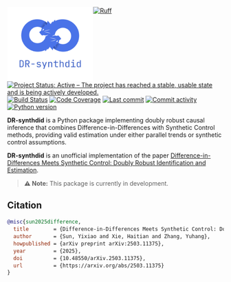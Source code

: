 <img src="./docs/source/_static/dr-synthdid.png" width="200" align="left" alt="drsynthdid logo"></img>

[![Ruff](https://img.shields.io/endpoint?url=https://raw.githubusercontent.com/astral-sh/ruff/main/assets/badge/v2.json)](https://github.com/astral-sh/ruff)
[![Project Status: Active – The project has reached a stable, usable state and is being actively developed.](https://www.repostatus.org/badges/latest/active.svg)](https://www.repostatus.org/#active)
[![Build Status](https://github.com/jordandeklerk/drdidsynth/actions/workflows/test.yml/badge.svg)](https://github.com/jordandeklerk/drdidsynth/actions/workflows/test.yml)
[![Code Coverage](https://codecov.io/gh/jordandeklerk/DR-synthdid/branch/main/graph/badge.svg)](https://codecov.io/gh/jordandeklerk/DR-synthdid)
[![Last commit](https://img.shields.io/github/last-commit/jordandeklerk/DR-synthdid)](https://github.com/jordandeklerk/DR-synthdid/graphs/commit-activity)
[![Commit activity](https://img.shields.io/github/commit-activity/m/jordandeklerk/DR-synthdid)](https://github.com/jordandeklerk/DR-synthdid/graphs/commit-activity)
[![Python version](https://img.shields.io/badge/3.10%20%7C%203.11%20%7C%203.12%20%7C%203.13-blue?logo=python&logoColor=white)](https://www.python.org/)

__DR-synthdid__ is a Python package implementing doubly robust causal inference that combines Difference-in-Differences with Synthetic Control methods, providing valid estimation under either parallel trends or synthetic control assumptions.

__DR-synthdid__ is an unofficial implementation of the paper [Difference-in-Differences Meets Synthetic Control: Doubly Robust Identification and Estimation](https://arxiv.org/pdf/2503.11375).


> **⚠️ Note:**
> This package is currently in development.



## Citation

```bibtex
@misc{sun2025difference,
  title        = {Difference-in-Differences Meets Synthetic Control: Doubly Robust Identification and Estimation},
  author       = {Sun, Yixiao and Xie, Haitian and Zhang, Yuhang},
  howpublished = {arXiv preprint arXiv:2503.11375},
  year         = {2025},
  doi          = {10.48550/arXiv.2503.11375},
  url          = {https://arxiv.org/abs/2503.11375}
}
```
